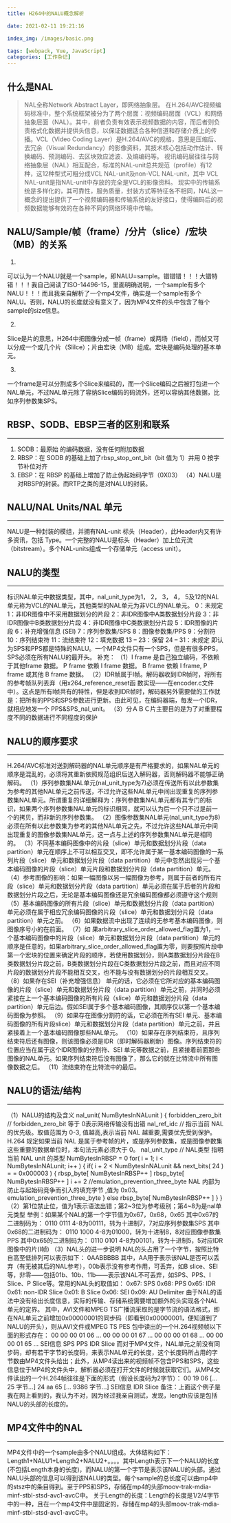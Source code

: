 ```yaml
---
title: H264中的NALU概念解析

date: 2021-02-11 19:21:16

index_img: /images/basic.png

tags: [webpack, Vue, JavaScript]
categories: [工作杂记]
---
```

什么是NAL
------
> NAL全称Network Abstract Layer，即网络抽象层。 在H.264/AVC视频编码标准中，整个系统框架被分为了两个层面：视频编码层面（VCL）和网络抽象层面（NAL）。其中，前者负责有效表示视频数据的内容，而后者则负责格式化数据并提供头信息，以保证数据适合各种信道和存储介质上的传播。VCL（Video Coding Layer）是H.264/AVC的规格，意思是压缩后、去冗余（Visual Redundancy）的影像资料，其技术核心包括动作估计、转换编码、预测编码、去区块效应滤波、及熵编码等。 视讯编码层往往与网络抽象层（NAL）相互配合，标准的NAL-unit总共规范（profile）有12种，这12种型式可粗分成VCL NAL-unit及non-VCL NAL-unit，其中 VCL NAL-unit是指NAL-unit中存放的完全是VCL的影像资料。 现实中的传输系统是多样化的，其可靠性，服务质量，封装方式等特征各不相同，NAL这一概念的提出提供了一个视频编码器和传输系统的友好接口，使得编码后的视频数据能够有效的在各种不同的网络环境中传输。

## NALU/Sample/帧（frame）/分片（slice）/宏块（MB）的关系

1.

可以认为一个NALU就是一个sample，即NALU=sample。错错错！！！大错特错！！！我自己阅读了ISO-14496-15，里面明确说明，一个sample有多个NALU！！！而且我亲自解析了一个mp4文件，确实是一个sample有多个NALU。否则，NALU的长度就没有意义了，因为MP4文件的头中包含了每个sample的size信息。

2.

Slice是片的意思，H264中把图像分成一帧（frame）或两场（field），而帧又可以分成一个或几个片（Slilce）；片由宏块（MB）组成。宏块是编码处理的基本单元。

3.

一个frame是可以分割成多个Slice来编码的，而一个Slice编码之后被打包进一个NAL单元，不过NAL单元除了容纳Slice编码的码流外，还可以容纳其他数据，比如序列参数集SPS。

## RBSP、SODB、EBSP三者的区别和联系

------

1. SODB：最原始 的编码数据，没有任何附加数据
2. RBSP：在 SODB 的基础上加了rbsp_stop_ont_bit（bit 值为 1）并用 0 按字节补位对齐
3. EBSP：在 RBSP 的基础上增加了防止伪起始码字节（0X03） （4）NALU是对RBSP的封装。而RTP之类的是对NALU的封装。

## NALU/NAL Units/NAL 单元

------
NALU是一种封装的模组，并拥有NAL-unit 标头（Header），此Header内又有许多资讯，包括 Type。一个完整的NALU是标头（Header）加上位元流（bitstream）。多个NAL-units组成一个存储单元（access unit）。

## NALU的类型

------
标识NAL单元中数据类型，其中，nal_unit_type为1， 2， 3， 4， 5及12的NAL单元称为VCL的NAL单元，其他类型的NAL单元为非VCL的NAL单元。
0：未规定
1：非IDR图像中不采用数据划分的片段
2：非IDR图像中A类数据划分片段
3：非IDR图像中B类数据划分片段
4：非IDR图像中C类数据划分片段
5：IDR图像的片段
6：补充增强信息 (SEI)
7：序列参数集/SPS
8：图像参数集/PPS
9：分割符
10：序列结束符
11：流结束符
12：填充数据
13 – 23：保留
24 – 31：未规定
即认为SPS和PPS都是特殊的NALU。一个MP4文件只有一个SPS，但是有很多PPS，SPS必须在所有NALU的最开头。
补充：
（1）I frame 是自己独立编码，不依赖于其他frame 数据。
P frame 依赖 I frame 数据。
B frame 依赖 I frame, P frame 或其他 B frame 数据。
（2）IDR帧属于I帧。解码器收到IDR帧时，将所有的参考帧队列丢弃（用x264_reference_reset函 数实现——在encoder.c文件 中）。这点是所有I帧共有的特性，但是收到IDR帧时，解码器另外需要做的工作就是：把所有的PPS和SPS参数进行更新。由此可见，在编码器端，每发一个IDR，就相应地发一个 PPS&SPS_nal_unit。
（3）分ＡＢＣ片主要目的是为了对重要程度不同的数据进行不同程度的保护

## NALU的顺序要求

------
H.264/AVC标准对送到解码器的NAL单元顺序是有严格要求的，如果NAL单元的顺序是混乱的，必须将其重新依照规范组织后送入解码器，否则解码器不能够正确解码。
（1）序列参数集NAL单元(nal_unit_type为7)必须在传送所有以此参数集为参考的其他NAL单元之前传送，不过允许这些NAL单元中间出现重复的序列参数集NAL单元。所谓重复的详细解释为：序列参数集NAL单元都有其专门的标识，如果两个序列参数集NAL单元的标识相同，就可以认为后一个只不过是前一个的拷贝，而非新的序列参数集。
（2）图像参数集NAL单元(nal_unit_type为8)必须在所有以此参数集为参考的其他NAL单元之先，不过允许这些NAL单元中间出现重复的图像参数集NAL单元，这一点与上述的序列参数集NAL单元是相同的。
（3）不同基本编码图像中的片段（slice）单元和数据划分片段（data partition）单元在顺序上不可以相互交叉，即不允许属于某一基本编码图像的一系列片段（slice）单元和数据划分片段（data partition）单元中忽然出现另一个基本编码图像的片段（slice）单元片段和数据划分片段（data partition）单元。
（4）参考图像的影响：如果一幅图像以另一幅图像为参考，则属于前者的所有片段（slice）单元和数据划分片段（data partition）单元必须在属于后者的片段和数据划分片段之后，无论是基本编码图像还是冗余编码图像都必须遵守这个规则
（5）基本编码图像的所有片段（slice）单元和数据划分片段（data partition）单元必须在属于相应冗余编码图像的片段（slice）单元和数据划分片段（data partition）单元之前。
（6）如果数据流中出现了连续的无参考基本编码图像，则图像序号小的在前面。
（7）如 果arbitrary_slice_order_allowed_flag置为1，一个基本编码图像中的片段（slice）单元和数据划分片段（data partition）单元的顺序是任意的，如果arbitrary_slice_order_allowed_flag置为零，则要按照片段中第一个宏块的位置来确定片段的顺序，若使用数据划分，则A类数据划分片段在B类数据划分片段之前，B类数据划分片段在C类数据划分片段之前，而且对应不同片段的数据划分片段不能相互交叉，也不能与没有数据划分的片段相互交叉。
（8）如果存在SEI（补充增强信息） 单元的话，它必须在它所对应的基本编码图像的片段（slice）单元和数据划分片段（data partition）单元之前，并同时必须紧接在上一个基本编码图像的所有片段（slice）单元和数据划分片段（data partition）单元后边。假如SEI属于多个基本编码图像，其顺序仅以第一个基本编码图像为参照。
（9）如果存在图像分割符的话，它必须在所有SEI 单元、基本编码图像的所有片段slice）单元和数据划分片段（data partition）单元之前，并且紧接着上一个基本编码图像那些NAL单元。
（10）如果存在序列结束符，且序列结束符后还有图像，则该图像必须是IDR（即时解码器刷新）图像。序列结束符的位置应当在属于这个IDR图像的分割符、SEI 单元等数据之前，且紧接着前面那些图像的NAL单元。如果序列结束符后没有图像了，那么它的就在比特流中所有图像数据之后。
（11）流结束符在比特流中的最后。

## NALU的语法/结构

------

（1）NALU的结构及含义
nal_unit( NumBytesInNALunit ) {
forbidden_zero_bit // forbidden_zero_bit 等于 0表示网络传输没有出错
nal_ref_idc // 指示当前 NAL 的优先级。取值范围为 0-3, 值越高,表示当前 NAL 越重要,需要优先受到保护。H.264 规定如果当前 NAL 是属于参考帧的片，或是序列参数集，或是图像参数集这些重要的数据单位时，本句法元素必须大于 0。
nal_unit_type // NAL类型 指明当前 NAL unit 的类型
NumBytesInRBSP = 0
for( i = 1; i <</span> NumBytesInNALunit; i++ ) {
if( i + 2 <</span> NumBytesInNALunit && next_bits( 24 ) = = 0x000003 ) {
rbsp_byte[ NumBytesInRBSP++ ]
rbsp_byte[ NumBytesInRBSP++ ]
i += 2
//emulation_prevention_three_byte NAL 内部为防止与起始码竞争而引入的填充字节 ,值为 0x03。
emulation_prevention_three_byte
} else
rbsp_byte[ NumBytesInRBSP++ ]
}
}
（2）第1位禁止位，值为1表示语法出错；第2~3位为参考级别；第4~8为是nal单元类型
举例：如果某个NAL的第一个字节值为0x67，0x68，0x65
其中0x67的二进制码为：
0110 0111
4-8为00111，转为十进制7，7对应序列参数集SPS
其中0x68的二进制码为：
0110 1000
4-8为01000，转为十进制8，8对应图像参数集PPS
其中0x65的二进制码为：
0110 0101
4-8为00101，转为十进制5，5对应IDR图像中的片(I帧)
（3）NAL头的进一步说明
NAL的头占用了一个字节，按照比特自高至低排列可以表示如下：
0AABBBBB
其中，AA用于表示该NAL是否可以丢弃（有无被其后的NAL参考），00b表示没有参考作用，可丢弃，如B slice、SEI等，非零——包括01b、10b、11b——表示该NAL不可丢弃，如SPS、PPS、I Slice、P Slice等。常用的NAL头的取值如：
0x67: SPS
0x68: PPS
0x65: IDR
0x61: non-IDR Slice
0x01: B Slice
0x06: SEI
0x09: AU Delimiter
由于NAL的语法中没有给出长度信息，实际的传输、存储系统需要增加额外的头实现各个NAL单元的定界。
其中，AVI文件和MPEG TS广播流采取的是字节流的语法格式，即在NAL单元之前增加0x00000001的同步码（即看到0x00000001，便知道到了NALU的开头），则从AVI文件或MPEG TS PES 包中读出的一个H.264视频帧以下面的形式存在：
00 00 00 01 06 ... 00 00 00 01 67 ... 00 00 00 01 68 ... 00 00 00 01 65 ...
SEI信息 SPS PPS IDR Slice
而对于MP4文件，NAL单元之前没有同步码，却有若干字节的长度码，来表示NAL单元的长度，这个长度码所占用的字节数由MP4文件头给出；此外，从MP4读出来的视频帧不包含PPS和SPS，这些信息位于MP4的文件头中，解析器必须在打开文件的时候就获取它们。从MP4文件读出的一个H.264帧往往是下面的形式（假设长度码为2字节）：
00 19 06 [... 25 字节...] 24 aa 65 [... 9386 字节...]
SEI信息 IDR Slice
备注：上面这个例子是我在网上看到的，我认为不对，因为经过我亲自测试，发现，length应该是包括NALU的头部的长度的。

## MP4文件中的NAL

------

MP4文件中的一个sample由多个NALU组成。大体结构如下：Length1+NALU1+Length2+NALU2+。。。。其中Length表示下一个NALU的长度(不包括Length本身的长度)，而NALU的第一个字节是表示该NALU的头部。通过NALU头部的信息可以得到该NALU的类型。每个sample的总长度可以由mp4中的stsz中的条目得到。至于PPS和SPS，存储在mp4的头部moov-trak-mdia-minf-stbl-stsd-avc1-avcC中。
关于Length的长度：Length的长度是1/2/4字节中的一种，且在一个mp4文件中是固定的，存储在mp4的头部moov-trak-mdia-minf-stbl-stsd-avc1-avcC中。
